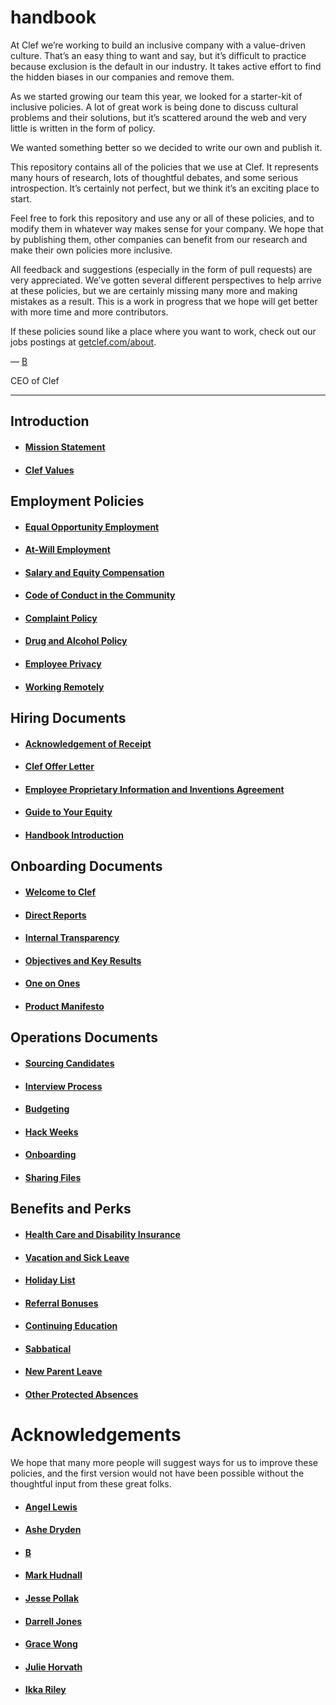 # handbook

At Clef we’re working to build an inclusive company with a value-driven culture. That’s an easy thing to want and say, but it’s difficult to practice because exclusion is the default in our industry. It takes active effort to find the hidden biases in our companies and remove them.

As we started growing our team this year, we looked for a starter-kit of inclusive policies. A lot of great work is being done to discuss cultural problems and their solutions, but it’s scattered around the web and very little is written in the form of policy.

We wanted something better so we decided to write our own and publish it.

This repository contains all of the policies that we use at Clef. It represents many hours of research, lots of thoughtful debates, and some serious introspection. It’s certainly not perfect, but we think it’s an exciting place to start.

Feel free to fork this repository and use any or all of these policies, and to modify them in whatever way makes sense for your company. We hope that by publishing them, other companies can benefit from our research and make their own policies more inclusive.

All feedback and suggestions (especially in the form of pull requests) are very appreciated. We’ve gotten several different perspectives to help arrive at these policies, but we are certainly missing many more and making mistakes as a result. This is a work in progress that we hope will get better with more time and more contributors.

If these policies sound like a place where you want to work, check out our jobs postings at [getclef.com/about](getclef.com/about).

— [B](https://twitter.com/brennenbyrne)

CEO of Clef

***


## Introduction
* #### [Mission Statement](https://github.com/clef/handbook/blob/master/Mission%20Statement.md)
* #### [Clef Values](https://github.com/clef/handbook/blob/master/Clef%20Values.md)

## Employment Policies
* #### [Equal Opportunity Employment](https://github.com/clef/handbook/blob/master/Employment%20Policies/Equal%20Opportunity%20Employment.md)
* #### [At-Will Employment](https://github.com/clef/handbook/blob/master/Employment%20Policies/At-Will%20Employment.md)
* #### [Salary and Equity Compensation](https://github.com/clef/handbook/blob/master/Employment%20Policies/Salary%20and%20Equity%20Compensation.md)
* #### [Code of Conduct in the Community](https://github.com/clef/handbook/blob/master/Employment%20Policies/Code%20of%20Conduct%20in%20the%20Community.md)
* #### [Complaint Policy](https://github.com/clef/handbook/blob/master/Employment%20Policies/Complaint%20Policy.md)
* #### [Drug and Alcohol Policy](https://github.com/clef/handbook/blob/master/Employment%20Policies/Drug%20and%20Alcohol%20Policy.md)
* #### [Employee Privacy](https://github.com/clef/handbook/blob/master/Employment%20Policies/Employee%20Privacy.md)
* #### [Working Remotely](https://github.com/clef/handbook/blob/master/Employment%20Policies/Working%20Remotely.md)

## Hiring Documents
* #### [Acknowledgement of Receipt](https://github.com/clef/handbook/blob/master/Hiring%20Documents/Acknowledgment%20of%20Receipt.md)
* #### [Clef Offer Letter](https://github.com/clef/handbook/blob/master/Hiring%20Documents/Clef%20Offer%20Letter.md)
* #### [Employee Proprietary Information and Inventions Agreement](https://github.com/clef/handbook/blob/master/Hiring%20Documents/Employee%20Proprietary%20Information%20and%20Inventions%20Assignment%20Agreement.md)
* #### [Guide to Your Equity](https://github.com/clef/handbook/blob/master/Hiring%20Documents/Guide%20to%20Your%20Equity.md)
* #### [Handbook Introduction](https://github.com/clef/handbook/blob/master/Hiring%20Documents/Handbook%20Introduction.md)

## Onboarding Documents
* #### [Welcome to Clef](https://github.com/clef/handbook/blob/master/Onboarding%20Documents/Welcome%20to%20Clef.md)
* #### [Direct Reports](https://github.com/clef/handbook/blob/master/Onboarding%20Documents/Direct%20Reports.md)
* #### [Internal Transparency](https://github.com/clef/handbook/blob/master/Onboarding%20Documents/Internal%20Transparency.md)
* #### [Objectives and Key Results](https://github.com/clef/handbook/blob/master/Onboarding%20Documents/Objectives%20and%20Key%20Results.md)
* #### [One on Ones](https://github.com/clef/handbook/blob/master/Onboarding%20Documents/One%20on%20Ones.md)
* #### [Product Manifesto](https://github.com/clef/handbook/blob/master/Onboarding%20Documents/Product%20Manifesto.md)

## Operations Documents
* #### [Sourcing Candidates](https://github.com/clef/handbook/blob/master/Operations%20Documents/Sourcing%20Candidates.md)
* #### [Interview Process](https://github.com/clef/handbook/blob/master/Operations%20Documents/Interview%20Process.md)
* #### [Budgeting](https://github.com/clef/handbook/blob/master/Operations%20Documents/Budgeting.md)
* #### [Hack Weeks](https://github.com/clef/handbook/blob/master/Operations%20Documents/Hack%20Weeks.md)
* #### [Onboarding](https://github.com/clef/handbook/blob/master/Operations%20Documents/Onboarding.md)
* #### [Sharing Files](https://github.com/clef/handbook/blob/master/Operations%20Documents/Sharing%20Files.md)

## Benefits and Perks
* #### [Health Care and Disability Insurance](https://github.com/clef/handbook/blob/master/Benefits%20and%20Perks/Healthcare%20and%20Disability%20Insurance.md)
* #### [Vacation and Sick Leave](https://github.com/clef/handbook/blob/master/Benefits%20and%20Perks/Vacation%20and%20Sick%20Leave.md)
* #### [Holiday List](https://github.com/clef/handbook/blob/master/Benefits%20and%20Perks/Holiday%20List.md)
* #### [Referral Bonuses](https://github.com/clef/handbook/blob/master/Benefits%20and%20Perks/Referral%20Bonuses.md)
* #### [Continuing Education](https://github.com/clef/handbook/blob/master/Benefits%20and%20Perks/Continuing%20Education.md)
* #### [Sabbatical](https://github.com/clef/handbook/blob/master/Benefits%20and%20Perks/Sabbatical.md)
* #### [New Parent Leave](https://github.com/clef/handbook/blob/master/Benefits%20and%20Perks/New%20Parent%20Leave.md)
* #### [Other Protected Absences](https://github.com/clef/handbook/blob/master/Benefits%20and%20Perks/Other%20Protected%20Absences.md)



# Acknowledgements

We hope that many more people will suggest ways for us to improve these policies, and the first version would not have been possible without the thoughtful input from these great folks.

* #### [Angel Lewis](http://www.allemployerlaw.com/)
* #### [Ashe Dryden](http://www.ashedryden.com/)
* #### [B](https:/twitter.com/brennenbyrne)
* #### [Mark Hudnall](https://twitter.com/landakram)
* #### [Jesse Pollak](https://twitter.com/jessepollak)
* #### [Darrell Jones](https://twitter.com/darrelljonesiii)
* #### [Grace Wong](https://twitter.com/gwongz)
* #### [Julie Horvath](https://twitter.com/nrrrdcore)
* #### [Ikka Riley](https://twitter.com/isicalynn)
